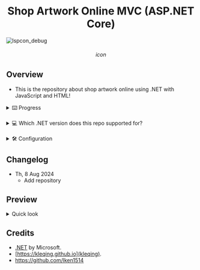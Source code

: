 <h1 align="center">Shop Artwork Online MVC (ASP.NET Core)</h1> 

![lspcon_debug](./icon)
<h6 align="center">icon</h6>

## Overview

- This is the repository about shop artwork online using .NET with JavaScript and HTML!

<details>
<summary>⌨️ Progress</summary>

<br>

|     Name     | Status | 
|:-----------:|:---------------------:|
|   Object (Model/Database)  | ✅ |
|   DataAccess (DAO)   | ✅ | 
|  Repository  | ✅ |
| Website (as MVC) | ⁉️ |
| API | ❌ |
| OData | ⚠️ |


</details>
<br>
<details>
<summary>💻 Which .NET version does this repo supported for?</summary>

<br>

|     SDK     | Supported | 
|:-----------:|:---------------------:|
| 6.0 | ❌ (unknown issues) |
|   7.0 (Out-of-support)  | ✅ (Current) |
|   8.0 (LTS)   | ✅ | 

</details>
<br>
<details>
 <summary>🛠 Configuration</summary>
	<br>To deploy the project, some command have to used by default<br>
	// Dan cai cau lenh tao database vao day<br>
</details>

## Changelog

- Th, 8 Aug 2024
	* Add repository

## Preview
<details>
<summary>Quick look</summary>

 ![lspcon_debug](./demo1.png)

 ![lspcon_debug](./demo2.png)


</details>

## Credits

- <a href="https://dotnet.microsoft.com/en-us/">.NET</a> by Microsoft.
- [https://kleqing.github.io](kleqing).
- https://github.com/lken1514
